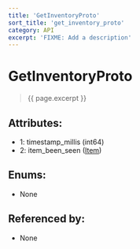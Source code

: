 ```yaml
---
title: 'GetInventoryProto'
sort_title: 'get_inventory_proto'
category: API
excerpt: 'FIXME: Add a description'
---
```


[comment]: <> (THIS PART IS GENERATED - AKA DON'T EDIT THIS PART MANUALLY)

# GetInventoryProto

> {{ page.excerpt }}

## Attributes:

- 1: timestamp_millis (int64)
- 2: item_been_seen ([Item](../../enums/Item/)) 

## Enums:

- None

## Referenced by:

- None

[comment]: <> (YOU CAN EDIT AFTER THIS)
